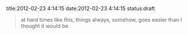 title:2012-02-23 4:14:15
date:2012-02-23 4:14:15
status:draft

> at hard times like this, things always, somehow, goes easier than I thought it would be.

    